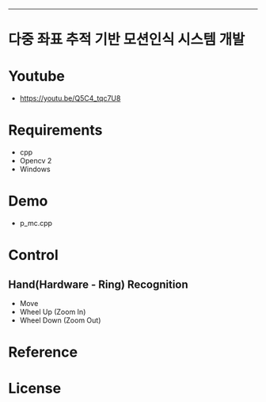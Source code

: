 
---
# 다중 좌표 추적 기반 모션인식 시스템 개발

# Youtube
* https://youtu.be/Q5C4_tqc7U8

# Requirements
* cpp
* Opencv 2
* Windows


# Demo
* p_mc.cpp

# Control

## Hand(Hardware - Ring) Recognition
* Move
* Wheel Up (Zoom In)
* Wheel Down (Zoom Out)

# Reference

# License
